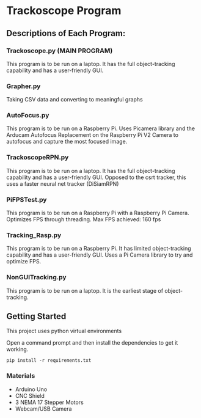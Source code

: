 # Trackoscope Program
  
## Descriptions of Each Program:

### Trackoscope.py (MAIN PROGRAM)
This program is to be run on a laptop. It has the full object-tracking capability and has a user-friendly GUI.

### Grapher.py
Taking CSV data and converting to meaningful graphs

### AutoFocus.py
This program is to be run on a Raspberry Pi. Uses Picamera library and the Arducam Autofocus Replacement on the Raspberry Pi V2 Camera to autofocus and capture the most focused image.

### TrackoscopeRPN.py
This program is to be run on a laptop. It has the full object-tracking capability and has a user-friendly GUI. Opposed to the csrt tracker, this uses a faster neural net tracker (DiSiamRPN)

### PiFPSTest.py
This program is to be run on a Raspberry Pi with a Raspberry Pi Camera. Optimizes FPS through threading. Max FPS achieved: 160 fps

### Tracking_Rasp.py
This program is to be run on a Raspberry Pi. It has limited object-tracking capability and has a user-friendly GUI. Uses a Pi Camera library to try and optimize FPS.

### NonGUITracking.py
This program is to be run on a laptop. It is the earliest stage of object-tracking.

## Getting Started
This project uses python virtual environments

Open a command prompt and then install the dependencies to get it working.

    pip install -r requirements.txt
    
    
### Materials
* Arduino Uno
* CNC Shield
* 3 NEMA 17 Stepper Motors
* Webcam/USB Camera


